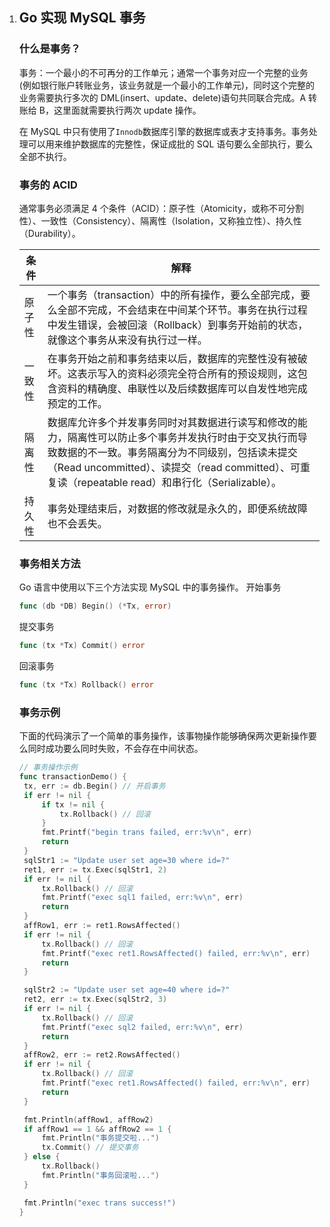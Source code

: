 1. ## Go 实现 MySQL 事务

   ### 什么是事务？

   事务：一个最小的不可再分的工作单元；通常一个事务对应一个完整的业务(例如银行账户转账业务，该业务就是一个最小的工作单元)，同时这个完整的业务需要执行多次的 DML(insert、update、delete)语句共同联合完成。A 转账给 B，这里面就需要执行两次 update 操作。

   在 MySQL 中只有使用了`Innodb`数据库引擎的数据库或表才支持事务。事务处理可以用来维护数据库的完整性，保证成批的 SQL 语句要么全部执行，要么全部不执行。

   ### 事务的 ACID

   通常事务必须满足 4 个条件（ACID）：原子性（Atomicity，或称不可分割性）、一致性（Consistency）、隔离性（Isolation，又称独立性）、持久性（Durability）。

   | 条件   | 解释                                                                                                                                                                                                                                                            |
   | ------ | --------------------------------------------------------------------------------------------------------------------------------------------------------------------------------------------------------------------------------------------------------------- |
   | 原子性 | 一个事务（transaction）中的所有操作，要么全部完成，要么全部不完成，不会结束在中间某个环节。事务在执行过程中发生错误，会被回滚（Rollback）到事务开始前的状态，就像这个事务从来没有执行过一样。                                                                   |
   | 一致性 | 在事务开始之前和事务结束以后，数据库的完整性没有被破坏。这表示写入的资料必须完全符合所有的预设规则，这包含资料的精确度、串联性以及后续数据库可以自发性地完成预定的工作。                                                                                        |
   | 隔离性 | 数据库允许多个并发事务同时对其数据进行读写和修改的能力，隔离性可以防止多个事务并发执行时由于交叉执行而导致数据的不一致。事务隔离分为不同级别，包括读未提交（Read uncommitted）、读提交（read committed）、可重复读（repeatable read）和串行化（Serializable）。 |
   | 持久性 | 事务处理结束后，对数据的修改就是永久的，即便系统故障也不会丢失。                                                                                                                                                                                                |

   ### 事务相关方法

   Go 语言中使用以下三个方法实现 MySQL 中的事务操作。 开始事务

   ```go
   func (db *DB) Begin() (*Tx, error)
   ```

   提交事务

   ```go
   func (tx *Tx) Commit() error
   ```

   回滚事务

   ```go
   func (tx *Tx) Rollback() error
   ```

   ### 事务示例

   下面的代码演示了一个简单的事务操作，该事物操作能够确保两次更新操作要么同时成功要么同时失败，不会存在中间状态。

   ```go
   // 事务操作示例
   func transactionDemo() {
   	tx, err := db.Begin() // 开启事务
   	if err != nil {
   		if tx != nil {
   			tx.Rollback() // 回滚
   		}
   		fmt.Printf("begin trans failed, err:%v\n", err)
   		return
   	}
   	sqlStr1 := "Update user set age=30 where id=?"
   	ret1, err := tx.Exec(sqlStr1, 2)
   	if err != nil {
   		tx.Rollback() // 回滚
   		fmt.Printf("exec sql1 failed, err:%v\n", err)
   		return
   	}
   	affRow1, err := ret1.RowsAffected()
   	if err != nil {
   		tx.Rollback() // 回滚
   		fmt.Printf("exec ret1.RowsAffected() failed, err:%v\n", err)
   		return
   	}

   	sqlStr2 := "Update user set age=40 where id=?"
   	ret2, err := tx.Exec(sqlStr2, 3)
   	if err != nil {
   		tx.Rollback() // 回滚
   		fmt.Printf("exec sql2 failed, err:%v\n", err)
   		return
   	}
   	affRow2, err := ret2.RowsAffected()
   	if err != nil {
   		tx.Rollback() // 回滚
   		fmt.Printf("exec ret1.RowsAffected() failed, err:%v\n", err)
   		return
   	}

   	fmt.Println(affRow1, affRow2)
   	if affRow1 == 1 && affRow2 == 1 {
   		fmt.Println("事务提交啦...")
   		tx.Commit() // 提交事务
   	} else {
   		tx.Rollback()
   		fmt.Println("事务回滚啦...")
   	}

   	fmt.Println("exec trans success!")
   }
   ```
